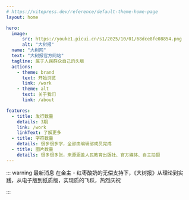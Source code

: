 ```yaml
---
# https://vitepress.dev/reference/default-theme-home-page
layout: home

hero:
  image:
      src: https://youke1.picui.cn/s1/2025/10/01/68dce8fe08854.png
      alt: "大树报"
  name: "大树网"
  text: "大树报官方网站"
  tagline: 属于人民群众自己的头版
  actions:
    - theme: brand
      text: 开始浏览
      link: /work
    - theme: alt
      text: 关于我们
      link: /about

features:
  - title: 发行数量
    details: 3期
    link: /work
    linkText: 了解更多
  - title: 字符数量
    details: 很多很多字，全部由编辑部成员完成
  - title: 图片数量
    details: 很多很多张，来源涵盖人民教育出版社、官方媒体、自主拍摄
---
```

::: warning 最新消息
在金主 - 红枣酸奶的无偿支持下，《大树报》从理论到实践，从电子版到纸质版，实现质的飞跃，热烈庆祝

:::